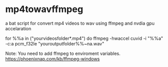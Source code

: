 # mp4towavffmpeg
a bat script for convert mp4 videos to wav using ffmpeg and nvdia gpu accelaration

for %%a in ("yourvideosfolder\*.mp4") do ffmpeg -hwaccel cuvid -i "%%a" -c:a pcm_f32le "youroutputfolder\%%~na.wav"

Note: You need to add ffmpeg to enviroment variables.
https://phoenixnap.com/kb/ffmpeg-windows
